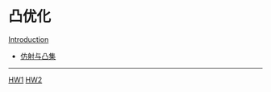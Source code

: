 # 凸优化

[Introduction](./Introduction.md)

- [仿射与凸集](./AffineAndConvex/init.md)

-----------

[HW1](./HomeWork/HW1.md)
[HW2](./HomeWork/HW2.md)